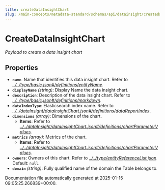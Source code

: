 ```yaml
---
title: createDataInsightChart
slug: /main-concepts/metadata-standard/schemas/api/datainsight/createdatainsightchart
---
```


# CreateDataInsightChart

*Payload to create a data insight chart*

## Properties

- **`name`**: Name that identifies this data insight chart. Refer to *[../../type/basic.json#/definitions/entityName](#/../type/basic.json#/definitions/entityName)*.
- **`displayName`** *(string)*: Display Name the data insight chart.
- **`description`**: Description of the data insight chart. Refer to *[../../type/basic.json#/definitions/markdown](#/../type/basic.json#/definitions/markdown)*.
- **`dataIndexType`**: Elasticsearch index name. Refer to *[../../dataInsight/dataInsightChart.json#/definitions/dataReportIndex](#/../dataInsight/dataInsightChart.json#/definitions/dataReportIndex)*.
- **`dimensions`** *(array)*: Dimensions of the chart.
  - **Items**: Refer to *[../../dataInsight/dataInsightChart.json#/definitions/chartParameterValues](#/../dataInsight/dataInsightChart.json#/definitions/chartParameterValues)*.
- **`metrics`** *(array)*: Metrics of the chart.
  - **Items**: Refer to *[../../dataInsight/dataInsightChart.json#/definitions/chartParameterValues](#/../dataInsight/dataInsightChart.json#/definitions/chartParameterValues)*.
- **`owners`**: Owners of this chart. Refer to *[../../type/entityReferenceList.json](#/../type/entityReferenceList.json)*. Default: `null`.
- **`domain`** *(string)*: Fully qualified name of the domain the Table belongs to.


Documentation file automatically generated at 2025-01-15 09:05:25.266839+00:00.
